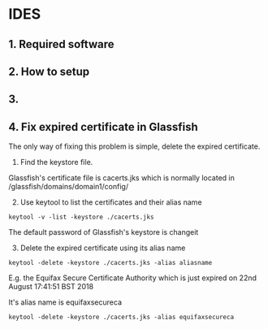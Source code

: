 # IDES

## 1. Required software

## 2. How to setup

## 3. 




## 4. Fix expired certificate in Glassfish

The only way of fixing this problem is simple, delete the expired certificate.

  1. Find the keystore file.
  
  Glassfish's certificate file is cacerts.jks which is normally located in /glassfish/domains/domain1/config/
    
  2. Use keytool to list the certificates and their alias name
  
```
keytool -v -list -keystore ./cacerts.jks
```

  The default password of Glassfish's keystore is changeit
    
  3. Delete the expired certificate using its alias name
  
```
keytool -delete -keystore ./cacerts.jks -alias aliasname
```

  E.g. the Equifax Secure Certificate Authority which is just expired on 22nd August 17:41:51 BST 2018
    
  It's alias name is equifaxsecureca
    
```
keytool -delete -keystore ./cacerts.jks -alias equifaxsecureca
```
